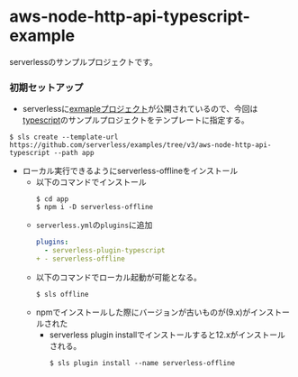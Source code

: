 # aws-node-http-api-typescript-example
serverlessのサンプルプロジェクトです。

### 初期セットアップ
* serverlessに[exmapleプロジェクト](https://github.com/serverless/examples)が公開されているので、今回は[typescript](https://github.com/serverless/examples/tree/v3/aws-node-http-api-typescript)のサンプルプロジェクトをテンプレートに指定する。
```shell
$ sls create --template-url https://github.com/serverless/examples/tree/v3/aws-node-http-api-typescript --path app
```
* ローカル実行できるようにserverless-offlineをインストール
  * 以下のコマンドでインストール
    ```shell
    $ cd app
    $ npm i -D serverless-offline
    ```
  * `serverless.yml`の`plugins`に追加
    ```yaml
    plugins:
      - serverless-plugin-typescript
    + - serverless-offline
    ```
  * 以下のコマンドでローカル起動が可能となる。
    ```shell
    $ sls offline
    ```
  * npmでインストールした際にバージョンが古いものが(9.x)がインストールされた
    * serverless plugin installでインストールすると12.xがインストールされる。
      ```shell
      $ sls plugin install --name serverless-offline
      ```
